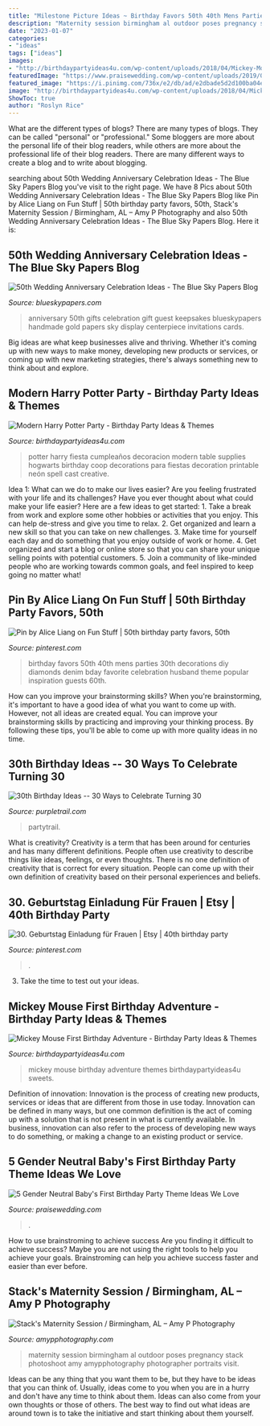 ```yaml
---
title: "Milestone Picture Ideas ~ Birthday Favors 50th 40th Mens Parties 30th Decorations Diy Diamonds Denim Bday Favorite Celebration Husband Theme Popular Inspiration Guests 60th"
description: "Maternity session birmingham al outdoor poses pregnancy stack photoshoot amy amypphotography photographer portraits visit"
date: "2023-01-07"
categories:
- "ideas"
tags: ["ideas"]
images:
- "http://birthdaypartyideas4u.com/wp-content/uploads/2018/04/Mickey-Mouse-First-Birthday-Adventure-Sweets.jpg"
featuredImage: "https://www.praisewedding.com/wp-content/uploads/2019/07/gender-neutral-first-birthday-profile.jpg"
featured_image: "https://i.pinimg.com/736x/e2/db/ad/e2dbade5d2d100ba04ec857d8f520cd4.jpg"
image: "http://birthdaypartyideas4u.com/wp-content/uploads/2018/04/Mickey-Mouse-First-Birthday-Adventure-Sweets.jpg"
ShowToc: true
author: "Roslyn Rice"
---
```



What are the different types of blogs?
There are many types of blogs. They can be called "personal" or "professional." Some bloggers are more about the personal life of their blog readers, while others are more about the professional life of their blog readers. There are many different ways to create a blog and to write about blogging.

	

		
searching about 50th Wedding Anniversary Celebration Ideas - The Blue Sky Papers Blog you've visit to the right page. We have 8 Pics about 50th Wedding Anniversary Celebration Ideas - The Blue Sky Papers Blog like Pin by Alice Liang on Fun Stuff | 50th birthday party favors, 50th, Stack&#039;s Maternity Session / Birmingham, AL – Amy P Photography and also 50th Wedding Anniversary Celebration Ideas - The Blue Sky Papers Blog. Here it is:
		
    
## 50th Wedding Anniversary Celebration Ideas - The Blue Sky Papers Blog

<img loading=lazy src="http://www.blueskypapers.com/eventplan/wp-content/uploads/2015/08/50th-wedding-anniversary-gift-ideas.jpg" onerror="this.onerror=null;this.src='https://tse3.mm.bing.net/th?id=OIP.nVSb_-FH5b8X7M-HWCmB9wHaFj&amp;pid=15.1';" alt="50th Wedding Anniversary Celebration Ideas - The Blue Sky Papers Blog">

_Source: blueskypapers.com_

>anniversary 50th gifts celebration gift guest keepsakes blueskypapers handmade gold papers sky display centerpiece invitations cards. 

	

Big ideas are what keep businesses alive and thriving. Whether it's coming up with new ways to make money, developing new products or services, or coming up with new marketing strategies, there's always something new to think about and explore.

    
## Modern Harry Potter Party - Birthday Party Ideas &amp; Themes

<img loading=lazy src="http://www.birthdaypartyideas4u.com/wp-content/uploads/2016/04/Modern-Harry-Potter-Party-Hogwarts-Food-550x792.jpg" onerror="this.onerror=null;this.src='https://tse4.mm.bing.net/th?id=OIP.A39PmggYQx6IRRS11sLGJQHaKq&amp;pid=15.1';" alt="Modern Harry Potter Party - Birthday Party Ideas &amp; Themes">

_Source: birthdaypartyideas4u.com_

>potter harry fiesta cumpleaños decoracion modern table supplies hogwarts birthday coop decorations para fiestas decoration printable neón spell cast creative. 

	

Idea 1: What can we do to make our lives easier?
Are you feeling frustrated with your life and its challenges? Have you ever thought about what could make your life easier? Here are a few ideas to get started: 1. Take a break from work and explore some other hobbies or activities that you enjoy. This can help de-stress and give you time to relax. 2. Get organized and learn a new skill so that you can take on new challenges. 3. Make time for yourself each day and do something that you enjoy outside of work or home. 4. Get organized and start a blog or online store so that you can share your unique selling points with potential customers. 5. Join a community of like-minded people who are working towards common goals, and feel inspired to keep going no matter what! 
    
## Pin By Alice Liang On Fun Stuff | 50th Birthday Party Favors, 50th

<img loading=lazy src="https://i.pinimg.com/736x/1b/1f/75/1b1f7547e1652bc1789b36f92fb60d15--th-birthday-favors-th-birthday-parties.jpg" onerror="this.onerror=null;this.src='https://tse4.mm.bing.net/th?id=OIP.NaMM6ee3lA4emN2NTF0J3QHaHa&amp;pid=15.1';" alt="Pin by Alice Liang on Fun Stuff | 50th birthday party favors, 50th">

_Source: pinterest.com_

>birthday favors 50th 40th mens parties 30th decorations diy diamonds denim bday favorite celebration husband theme popular inspiration guests 60th. 

	

How can you improve your brainstorming skills?
When you're brainstorming, it's important to have a good idea of what you want to come up with. However, not all ideas are created equal. You can improve your brainstorming skills by practicing and improving your thinking process. By following these tips, you'll be able to come up with more quality ideas in no time.

    
## 30th Birthday Ideas -- 30 Ways To Celebrate Turning 30

<img loading=lazy src="https://partytrail.s3.amazonaws.com/partytrail/wp-content/uploads/2014/06/shutterstock_155492378.jpg" onerror="this.onerror=null;this.src='https://tse4.mm.bing.net/th?id=OIP.2GcPonafxhmvxUYoaX0kiwHaFs&amp;pid=15.1';" alt="30th Birthday Ideas -- 30 Ways to Celebrate Turning 30">

_Source: purpletrail.com_

>partytrail. 

	

What is creativity?
Creativity is a term that has been around for centuries and has many different definitions. People often use creativity to describe things like ideas, feelings, or even thoughts. There is no one definition of creativity that is correct for every situation. People can come up with their own definition of creativity based on their personal experiences and beliefs.

    
## 30. Geburtstag Einladung Für Frauen | Etsy | 40th Birthday Party

<img loading=lazy src="https://i.pinimg.com/736x/e2/db/ad/e2dbade5d2d100ba04ec857d8f520cd4.jpg" onerror="this.onerror=null;this.src='https://tse2.mm.bing.net/th?id=OIP.zA1OdInnHc6JCHyTShEJNgHaHa&amp;pid=15.1';" alt="30. Geburtstag Einladung für Frauen | Etsy | 40th birthday party">

_Source: pinterest.com_

>. 

	

3. Take the time to test out your ideas.

    
## Mickey Mouse First Birthday Adventure - Birthday Party Ideas &amp; Themes

<img loading=lazy src="http://birthdaypartyideas4u.com/wp-content/uploads/2018/04/Mickey-Mouse-First-Birthday-Adventure-Sweets.jpg" onerror="this.onerror=null;this.src='https://tse2.mm.bing.net/th?id=OIP.4d68PqLrVWf2BzO1pzwKxAHaK2&amp;pid=15.1';" alt="Mickey Mouse First Birthday Adventure - Birthday Party Ideas &amp; Themes">

_Source: birthdaypartyideas4u.com_

>mickey mouse birthday adventure themes birthdaypartyideas4u sweets. 

	

Definition of innovation:
Innovation is the process of creating new products, services or ideas that are different from those in use today. Innovation can be defined in many ways, but one common definition is the act of coming up with a solution that is not present in what is currently available. In business, innovation can also refer to the process of developing new ways to do something, or making a change to an existing product or service.

    
## 5 Gender Neutral Baby&#039;s First Birthday Party Theme Ideas We Love

<img loading=lazy src="https://www.praisewedding.com/wp-content/uploads/2019/07/gender-neutral-first-birthday-profile.jpg" onerror="this.onerror=null;this.src='https://tse4.mm.bing.net/th?id=OIP.lKXpv7UbrJ-3nWx89WxK9gHaD4&amp;pid=15.1';" alt="5 Gender Neutral Baby&#039;s First Birthday Party Theme Ideas We Love">

_Source: praisewedding.com_

>. 

	

How to use brainstroming to achieve success
Are you finding it difficult to achieve success? Maybe you are not using the right tools to help you achieve your goals. Brainstroming can help you achieve success faster and easier than ever before.

    
## Stack&#039;s Maternity Session / Birmingham, AL – Amy P Photography

<img loading=lazy src="https://i2.wp.com/amypphotography.com/wp-content/uploads/2015/09/2015-09-21_0030.jpg" onerror="this.onerror=null;this.src='https://tse1.mm.bing.net/th?id=OIP.-oyszBRR98nssr7U1uLIgQHaLz&amp;pid=15.1';" alt="Stack&#039;s Maternity Session / Birmingham, AL – Amy P Photography">

_Source: amypphotography.com_

>maternity session birmingham al outdoor poses pregnancy stack photoshoot amy amypphotography photographer portraits visit. 

	

Ideas can be any thing that you want them to be, but they have to be ideas that you can think of. Usually, ideas come to you when you are in a hurry and don't have any time to think about them. Ideas can also come from your own thoughts or those of others. The best way to find out what ideas are around town is to take the initiative and start thinking about them yourself.

